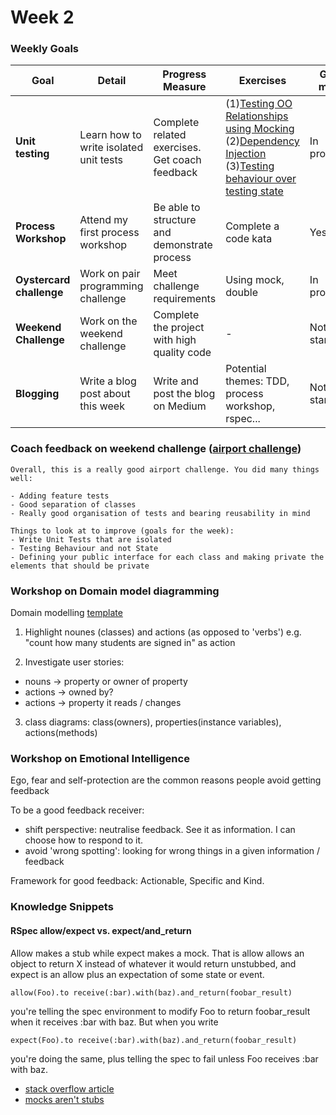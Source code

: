 # Week 2

### Weekly Goals

| Goal | Detail | Progress Measure | Exercises | Goal met? | Evidence |
| ------ | ------ | ------ | ------ | ------ | ------ | 
| **Unit testing** | Learn how to write isolated unit tests | Complete related exercises. Get coach feedback | (1)[Testing OO Relationships using Mocking](https://github.com/makersacademy/skills-workshops/blob/master/practicals/object_oriented_design/testing_relationships.md) (2)[Dependency Injection](https://github.com/makersacademy/skills-workshops/blob/master/practicals/object_oriented_design/dependency_injection.md)    (3)[Testing behaviour over testing state](https://github.com/makersacademy/skills-workshops/blob/master/practicals/testing/behaviour_not_state.md) | In progress | In progress
| **Process Workshop** | Attend my first process workshop | Be able to structure and demonstrate process  | Complete a code kata | Yes! | [my first process workshop](https://github.com/Aracho1/Portfolio/tree/main/process_workshops)
| **Oystercard challenge** | Work on pair programming challenge | Meet challenge requirements | Using mock, double | In progress | repo
| **Weekend Challenge** | Work on the weekend challenge  | Complete the project with high quality code | - | Not yet started| repo |
| **Blogging** | Write a blog post about this week | Write and post the blog on Medium | Potential themes: TDD, process workshop, rspec... | Not yet started | post |

### Coach feedback on weekend challenge ([airport challenge](https://github.com/Aracho1/airport_challenge))

```
Overall, this is a really good airport challenge. You did many things well:

- Adding feature tests
- Good separation of classes
- Really good organisation of tests and bearing reusability in mind

Things to look at to improve (goals for the week):
- Write Unit Tests that are isolated
- Testing Behaviour and not State
- Defining your public interface for each class and making private the elements that should be private
```

### Workshop on Domain model diagramming

Domain modelling [template](https://docs.google.com/document/d/1J1HhScM5-4rzqWL8SylgQBnl6fg6KPlFakflxbeNvsc/edit?usp=sharing)

1. Highlight nounes (classes) and actions (as opposed to 'verbs') e.g. "count how many students are signed in" as action

2. Investigate user stories: 
- nouns -> property or owner of property
- actions -> owned by?
- actions -> property it reads / changes

3. class diagrams: class(owners), properties(instance variables), actions(methods)

### Workshop on Emotional Intelligence
Ego, fear and self-protection are the common reasons people avoid getting feedback

To be a good feedback receiver:
- shift perspective: neutralise feedback. See it as information. I can choose how to respond to it.
- avoid 'wrong spotting': looking for wrong things in a given information / feedback

Framework for good feedback: Actionable, Specific and Kind.

### Knowledge Snippets 
#### RSpec allow/expect vs. expect/and_return
Allow makes a stub while expect makes a mock. That is allow allows an object to return X instead of whatever it would return unstubbed, and expect is an allow plus an expectation of some state or event. 
```
allow(Foo).to receive(:bar).with(baz).and_return(foobar_result)
```
you're telling the spec environment to modify Foo to return foobar_result when it receives :bar with baz. But when you write
```
expect(Foo).to receive(:bar).with(baz).and_return(foobar_result) 
```
you're doing the same, plus telling the spec to fail unless Foo receives :bar with baz.
- [stack overflow article](https://stackoverflow.com/questions/28006913/rspec-allow-expect-vs-just-expect-and-return) 
- [mocks aren't stubs](https://martinfowler.com/articles/mocksArentStubs.html)


